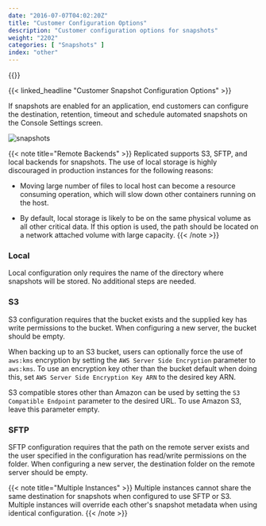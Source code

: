 ```yaml
---
date: "2016-07-07T04:02:20Z"
title: "Customer Configuration Options"
description: "Customer configuration options for snapshots"
weight: "2202"
categories: [ "Snapshots" ]
index: "other"
---
```


{{<legacynotice>}}

{{< linked_headline "Customer Snapshot Configuration Options" >}}

If snapshots are enabled for an application, end customers can configure the destination, retention, timeout and schedule automated snapshots on the Console Settings screen.

![snapshots](/images/post-screens/snapshot-config.png)

{{< note title="Remote Backends" >}}
Replicated supports S3, SFTP, and local backends for snapshots.  The use of local storage is highly discouraged in production instances for the following reasons:

  * Moving large number of files to local host can become a resource consuming operation, which will slow down other containers running on the host.

  * By default, local storage is likely to be on the same physical volume as all other critical data.  If this option is used, the path should be located on a network attached volume with large capacity.
{{< /note >}}

### Local

Local configuration only requires the name of the directory where snapshots will be stored.  No additional steps are needed.

### S3

S3 configuration requires that the bucket exists and the supplied key has write permissions to the bucket.  When configuring a new server, the bucket should be empty.

When backing up to an S3 bucket, users can optionally force the use of `aws:kms` encryption by setting the `AWS Server Side Encryption` parameter to `aws:kms`. To use an encryption key other than the bucket default when doing this, set `AWS Server Side Encryption Key ARN` to the desired key ARN.

S3 compatible stores other than Amazon can be used by setting the `S3 Compatible Endpoint` parameter to the desired URL. To use Amazon S3, leave this parameter empty.

### SFTP

SFTP configuration requires that the path on the remote server exists and the user specified in the configuration has read/write permissions on the folder.  When configuring a new server, the destination folder on the remote server should be empty.

{{< note title="Multiple Instances" >}}
Multiple instances cannot share the same destination for snapshots when configured to use SFTP or S3.  Multiple instances will override each other's snapshot metadata when using identical configuration.
{{< /note >}}
